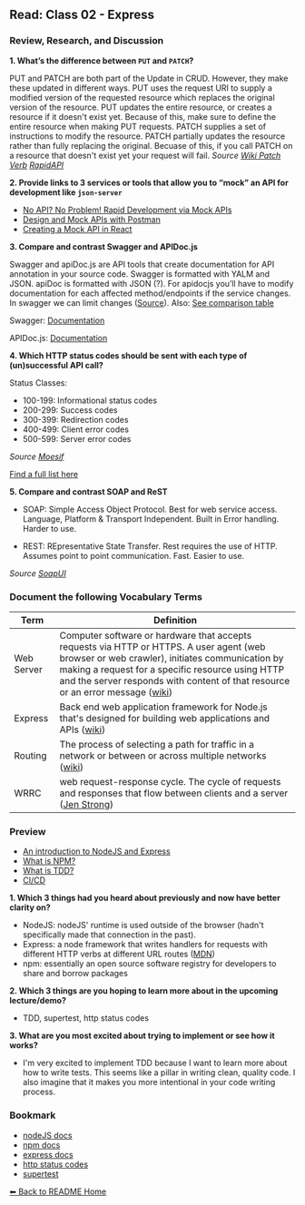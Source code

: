 ## Read: Class 02 - Express

### Review, Research, and Discussion

**1. What’s the difference between `PUT` and `PATCH`?**

PUT and PATCH are both part of the Update in CRUD. However, they make these updated in different ways. PUT uses the request URI to supply a modified version of the requested resource which replaces the original version of the resource. PUT updates the entire resource, or creates a resource if it doesn't exist yet. Because of this, make sure to define the entire resource when making PUT requests. PATCH supplies a set of instructions to modify the resource. PATCH partially updates the resource rather than fully replacing the original. Becuase of this, if you call PATCH on a resource that doesn't exist yet your request will fail. *Source [Wiki Patch Verb](https://en.wikipedia.org/wiki/Patch_verb#:~:text=The%20main%20difference%20between%20the,instructions%20to%20modify%20the%20resource.) [RapidAPI](https://rapidapi.com/blog/put-vs-patch/)*

**2. Provide links to 3 services or tools that allow you to “mock” an API for development like `json-server`**

- [No API? No Problem! Rapid Development via Mock APIs](https://www.freecodecamp.org/news/rapid-development-via-mock-apis-e559087be066/#:~:text=A%20mock%20API%20allows%20you,they%20work%20with%20your%20app.)
- [Design and Mock APIs with Postman](https://www.postman.com/features/mock-api/)
- [Creating a Mock API in React](https://www.pluralsight.com/guides/react-mock-api)

**3. Compare and contrast Swagger and APIDoc.js** 

Swagger and apiDoc.js are API tools that create documentation for API annotation in your source code. Swagger is formatted with YALM and JSON. apiDoc is formatted with JSON (?). For apidocjs you’ll have to modify documentation for each affected method/endpoints if the service changes. In swagger we can limit changes ([Source](https://www.asptricks.net/2019/04/apidoc-vs-swagger-for-node-app.html)). Also: [See comparison table](https://npmcompare.com/compare/apidoc,documentation,esdoc,jsdoc,swagger)

Swagger: [Documentation](https://swagger.io/docs/specification/about/) 

APIDoc.js: [Documentation](https://apidocjs.com/#example-basic)


**4.  Which HTTP status codes should be sent with each type of (un)successful API call?**

Status Classes:
- 100-199: Informational status codes
- 200-299: Success codes
- 300-399: Redirection codes
- 400-499: Client error codes
- 500-599: Server error codes

*Source [Moesif](https://www.moesif.com/blog/technical/api-design/Which-HTTP-Status-Code-To-Use-For-Every-CRUD-App/#400---499)*

[Find a full list here](https://developer.mozilla.org/en-US/docs/Web/HTTP/Status)

**5. Compare and contrast SOAP and ReST**

- SOAP: Simple Access Object Protocol. Best for web service access. Language, Platform & Transport Independent. Built in Error handling. Harder to use.

- REST: REpresentative State Transfer. Rest requires the use of HTTP. Assumes point to point communication. Fast. Easier to use. 

*Source [SoapUI](https://www.soapui.org/learn/api/soap-vs-rest-api/)*

### Document the following Vocabulary Terms

**Term** | **Definition**
-----|-----
Web Server | Computer software or hardware that accepts requests via HTTP or HTTPS. A user agent (web browser or web crawler), initiates communication by making a request for a specific resource using HTTP and the server responds with content of that resource or an error message ([wiki](https://en.wikipedia.org/wiki/Web_server))
Express | Back end web application framework for Node.js that's designed for building web applications and APIs ([wiki](https://en.wikipedia.org/wiki/Express.js))
Routing | The process of selecting a path for traffic in a network or between or across multiple networks ([wiki](https://en.wikipedia.org/wiki/Routing))
WRRC | web request-response cycle. The cycle of requests and responses that flow between clients and a server ([Jen Strong](https://medium.com/@jen_strong/the-request-response-cycle-of-the-web-1b7e206e9047))

### Preview

- [An introduction to NodeJS and Express](https://developer.mozilla.org/en-US/docs/Learn/Server-side/Express_Nodejs/Introduction)
- [What is NPM?](https://docs.npmjs.com/about-npm)
- [What is TDD?](https://www.agilealliance.org/glossary/tdd/#q=~(infinite~false~filters~(postType~(~'page~'post~'aa_book~'aa_event_session~'aa_experience_report~'aa_glossary~'aa_research_paper~'aa_video)~tags~(~'tdd))~searchTerm~'~sort~false~sortDirection~'asc~page~1))
- [CI/CD](https://www.youtube.com/watch?v=xSv_m3KhUO8)

**1. Which 3 things had you heard about previously and now have better clarity on?**

 - NodeJS: nodeJS' runtime is used outside of the browser (hadn't specifically made that connection in the past).
 - Express: a node framework that writes handlers for requests with different HTTP verbs at different URL routes ([MDN](https://developer.mozilla.org/en-US/docs/Learn/Server-side/Express_Nodejs/Introduction))
 - npm: essentially an open source software registry for developers to share and borrow packages

**2. Which 3 things are you hoping to learn more about in the upcoming lecture/demo?**

- TDD, supertest, http status codes

**3. What are you most excited about trying to implement or see how it works?**

- I'm very excited to implement TDD because I want to learn more about how to write tests. This seems like a pillar in writing clean, quality code. I also imagine that it makes you more intentional in your code writing process.

### Bookmark

- [nodeJS docs](https://nodejs.org/en/docs/)
- [npm docs](https://docs.npmjs.com/)
- [express docs](https://expressjs.com/en/4x/api.html)
- [http status codes](https://www.restapitutorial.com/httpstatuscodes.html)
- [supertest](https://github.com/visionmedia/supertest)

[⬅ Back to README Home](README.md)
